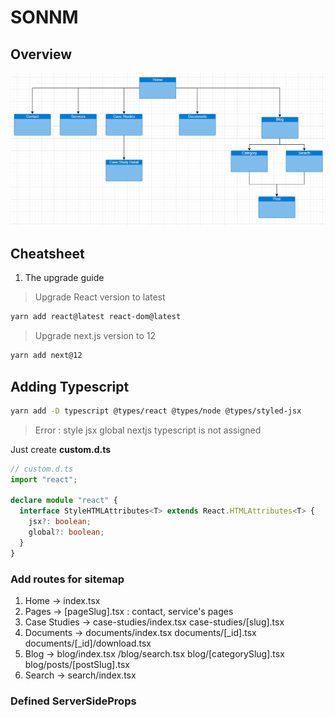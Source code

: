 # SONNM

## Overview

![Sitemap](./documents/sitemap.png)

## Cheatsheet

1. The upgrade guide

> Upgrade React version to latest

```bash
yarn add react@latest react-dom@latest
```

> Upgrade next.js version to 12

```bash
yarn add next@12
```

## Adding Typescript

```bash
yarn add -D typescript @types/react @types/node @types/styled-jsx
```

> Error : style jsx global nextjs typescript is not assigned

Just create **custom.d.ts**

```ts
// custom.d.ts
import "react";

declare module "react" {
  interface StyleHTMLAttributes<T> extends React.HTMLAttributes<T> {
    jsx?: boolean;
    global?: boolean;
  }
}
```

### Add routes for sitemap

1. Home -> index.tsx
2. Pages -> [pageSlug].tsx : contact, service's pages
3. Case Studies -> case-studies/index.tsx case-studies/[slug].tsx
4. Documents -> documents/index.tsx documents/[_id].tsx documents/[_id]/download.tsx
5. Blog -> blog/index.tsx /blog/search.tsx blog/[categorySlug].tsx blog/posts/[postSlug].tsx
6. Search -> search/index.tsx

### Defined ServerSideProps
